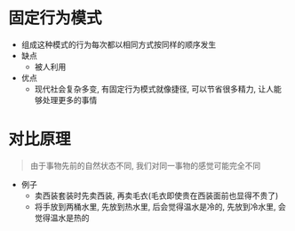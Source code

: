 # 固定行为模式

- 组成这种模式的行为每次都以相同方式按同样的顺序发生
- 缺点
  - 被人利用
- 优点
  - 现代社会复杂多变, 有固定行为模式就像捷径, 可以节省很多精力, 让人能够处理更多的事情

# 对比原理

> 由于事物先前的自然状态不同, 我们对同一事物的感觉可能完全不同

- 例子
  - 卖西装套装时先卖西装, 再卖毛衣(毛衣即使贵在西装面前也显得不贵了)
  - 将手放到两桶水里, 先放到热水里, 后会觉得温水是冷的, 先放到冷水里, 会觉得温水是热的